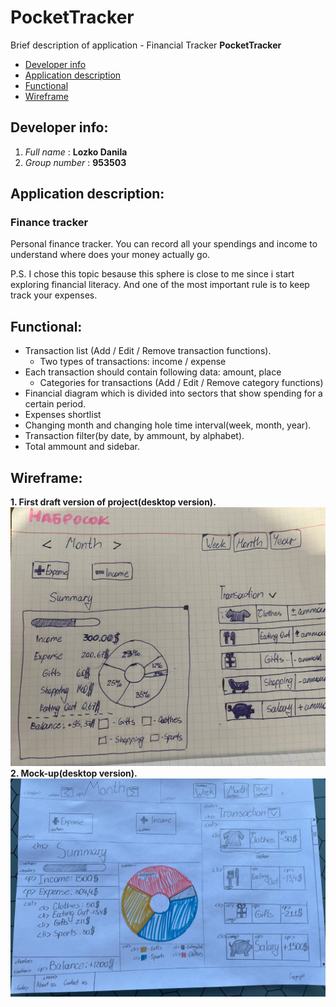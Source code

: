 # PocketTracker
Brief description of application - Financial Tracker **PocketTracker**
+ [Developer info](#DevInfo)
+ [Application description](#AppDescr)
+ [Functional](#Func)
+ [Wireframe](#Wireframe)

## <a name="DevInfo"></a> Developer info:
1.  *Full name* : **Lozko Danila**
2.  *Group number* : **953503**
## <a name="AppDescr"></a> Application description:
### **Finance tracker**

Personal finance tracker. You can record all your spendings and income to
understand where does your money actually go.

P.S. I chose this topic besause this sphere is close to me since i start exploring financial literacy. And one of
the most important rule is to keep track your expenses.
## <a name="Func"></a> Functional:
+ Transaction list (Add / Edit / Remove transaction functions).
  + Two types of transactions: income / expense
+ Each transaction should contain following data: amount, place
  + Categories for transactions (Add / Edit / Remove category functions)
+ Financial diagram which is divided into sectors that show spending for a certain period.
+ Expenses shortlist
+ Changing month and changing hole time interval(week, month, year).
+ Transaction filter(by date, by ammount, by alphabet).
+ Total ammount and sidebar.
## <a name="Wireframe"></a> Wireframe:
**1. First draft version of project(desktop version).**
![raw_desktop_wireframe](PhotoReport/draft.jpg "It's draft.")
**2. Mock-up(desktop version).**
![mock-up](PhotoReport/desktop_mock_up.jpg "Magic 👍")


